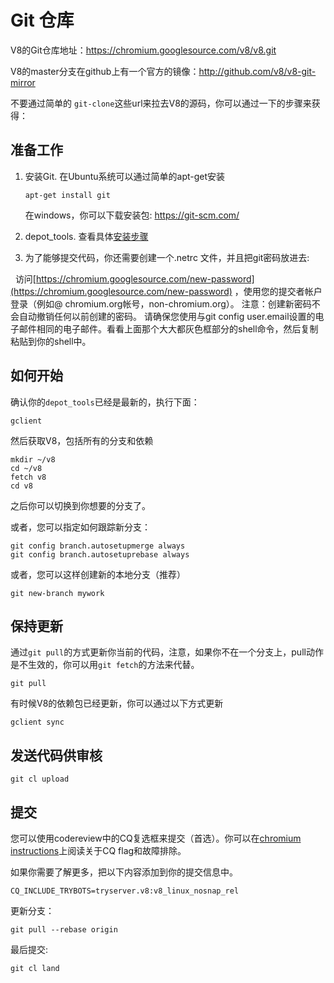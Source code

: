 # Git 仓库

V8的Git仓库地址：https://chromium.googlesource.com/v8/v8.git

V8的master分支在github上有一个官方的镜像：http://github.com/v8/v8-git-mirror

不要通过简单的 `git-clone`这些url来拉去V8的源码，你可以通过一下的步骤来获得：

## 准备工作

1. 安装Git. 在Ubuntu系统可以通过简单的apt-get安装

   ```
   apt-get install git
   ```
   
   在windows，你可以下载安装包: https://git-scm.com/
   
2. depot_tools. 查看具体[安装步骤](http://dev.chromium.org/developers/how-tos/install-depot-tools)

3. 为了能够提交代码，你还需要创建一个.netrc 文件，并且把git密码放进去:

   访问[https://chromium.googlesource.com/new-password](https://chromium.googlesource.com/new-password) ，使用您的提交者帐户登录（例如@ chromium.org帐号，non-chromium.org）。 注意：创建新密码不会自动撤销任何以前创建的密码。 请确保您使用与git config user.email设置的电子邮件相同的电子邮件。看看上面那个大大都灰色框部分的shell命令，然后复制粘贴到你的shell中。
   
## 如何开始

确认你的`depot_tools`已经是最新的，执行下面：

```
gclient
```

然后获取V8，包括所有的分支和依赖

```
mkdir ~/v8
cd ~/v8
fetch v8
cd v8
```

之后你可以切换到你想要的分支了。

或者，您可以指定如何跟踪新分支：

```
git config branch.autosetupmerge always
git config branch.autosetuprebase always
```

或者，您可以这样创建新的本地分支（推荐）

```
git new-branch mywork
```

## 保持更新

通过`git pull`的方式更新你当前的代码，注意，如果你不在一个分支上，pull动作是不生效的，你可以用`git fetch`的方法来代替。

```
git pull
```

有时候V8的依赖包已经更新，你可以通过以下方式更新
```
gclient sync
```

## 发送代码供审核
```
git cl upload
```

## 提交

您可以使用codereview中的CQ复选框来提交（首选）。你可以在[chromium instructions](http://www.chromium.org/developers/testing/commit-queue)上阅读关于CQ flag和故障排除。

如果你需要了解更多，把以下内容添加到你的提交信息中。

```
CQ_INCLUDE_TRYBOTS=tryserver.v8:v8_linux_nosnap_rel
```

更新分支：
```
git pull --rebase origin
```

最后提交:

```
git cl land
```
